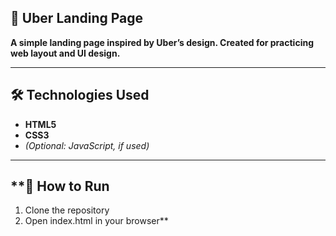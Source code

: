 ## **🚗 Uber Landing Page**

**A simple landing page inspired by Uber’s design. Created for practicing web layout and UI design.**

---

## **🛠 Technologies Used**

- **HTML5**  
- **CSS3**  
- *(Optional: JavaScript, if used)*

---

## **🚀 How to Run
1. Clone the repository
2. Open index.html in your browser**

